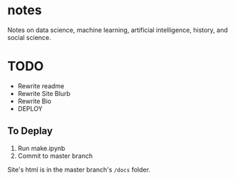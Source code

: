 # notes
Notes on data science, machine learning, artificial intelligence, history, and social science.

# TODO
- Rewrite readme
- Rewrite Site Blurb
- Rewrite Bio
- DEPLOY

## To Deplay

1. Run make.ipynb
2. Commit to master branch

Site's html is in the master branch's `/docs` folder.